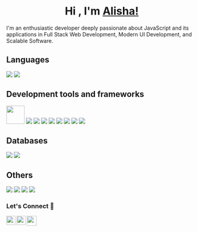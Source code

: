 <h1 align="center"> Hi , I'm <a href="https://github.com/alishabhale"> Alisha!</a></h1>

I'm an enthusiastic developer deeply passionate about JavaScript and its applications in Full Stack Web Development, Modern UI Development, and Scalable Software.


## Languages 
<span><img src="https://img.icons8.com/color/48/000000/javascript.png"/></span>
<img src="https://img.icons8.com/color/48/000000/html-5.png"/>

## Development tools and frameworks

<span> <img style="height: 48px;" src="https://www.vectorlogo.zone/logos/backbonejs/backbonejs-icon.svg"/></span>
<img src="https://img.icons8.com/color/48/angularjs.png"/>
<img src="https://img.icons8.com/plasticine/48/000000/react.png"/>
<img src="https://img.icons8.com/color/48/000000/bootstrap.png"/>
<img src="https://img.icons8.com/color/48/000000/css3.png"/>
<img src="https://img.icons8.com/color/48/000000/nodejs.png"/>
<img src="https://img.icons8.com/color/48/000000/redux.png"/>
<img src="https://img.icons8.com/color/48/000000/figma--v1.png"/>
<img src="https://img.icons8.com/external-tal-revivo-shadow-tal-revivo/24/000000/external-django-a-high-level-python-web-framework-that-encourages-rapid-development-logo-shadow-tal-revivo.png"/>

## Databases
<span><img src="https://img.icons8.com/ios/50/000000/mysql-logo.png"/></span>
<img src="https://img.icons8.com/color/48/000000/mongodb.png"/>

## Others
<span><img src="https://img.icons8.com/color/48/000000/linux.png"/></span>
<img src="https://img.icons8.com/color/48/000000/amazon-web-services.png" />
<img src="https://img.icons8.com/color/48/000000/git.png"/>
<img src="https://img.icons8.com/dusk/64/000000/docker.png"/>


### Let's Connect 🔗

<a href="https://www.linkedin.com/in/alisha-b/">
  <img align="left" width="24px" src="https://cdn.jsdelivr.net/npm/simple-icons@v3/icons/linkedin.svg"  />
</a>
<a href="https://alishabhale.hashnode.dev/">
  <img align="left" width="24px" src="https://img.icons8.com/color/48/rss.png"/>
</a>
<!-- <a href="https://twitter.com/AdityaSarin14">
  <img align="left" width="26px" src="https://cdn.jsdelivr.net/npm/simple-icons@v3/icons/twitter.svg" />
</a> -->
<a href="mailto:alisha.bhale@gmail.com">
  <img align="left" width="26px" src="https://cdn.jsdelivr.net/npm/simple-icons@v3/icons/gmail.svg" />
</a>
